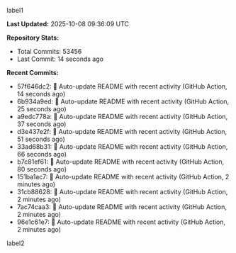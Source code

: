 
label1 
<!-- ACTIVITY_START -->
**Last Updated:** 2025-10-08 09:36:09 UTC

**Repository Stats:**
- Total Commits: 53456
- Last Commit: 14 seconds ago

**Recent Commits:**
- 57f646dc2: 🤖 Auto-update README with recent activity (GitHub Action, 14 seconds ago)
- 6b934a9ed: 🤖 Auto-update README with recent activity (GitHub Action, 25 seconds ago)
- a9edc778a: 🤖 Auto-update README with recent activity (GitHub Action, 37 seconds ago)
- d3e437e2f: 🤖 Auto-update README with recent activity (GitHub Action, 51 seconds ago)
- 33ad68b31: 🤖 Auto-update README with recent activity (GitHub Action, 66 seconds ago)
- b7c81ef61: 🤖 Auto-update README with recent activity (GitHub Action, 80 seconds ago)
- 151ba1ac7: 🤖 Auto-update README with recent activity (GitHub Action, 2 minutes ago)
- 31cb88628: 🤖 Auto-update README with recent activity (GitHub Action, 2 minutes ago)
- 7ac74caa3: 🤖 Auto-update README with recent activity (GitHub Action, 2 minutes ago)
- 96e1c61e7: 🤖 Auto-update README with recent activity (GitHub Action, 2 minutes ago)
<!-- ACTIVITY_END -->

label2
